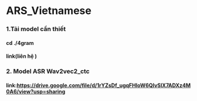 # ARS_Vietnamese
### 1.Tải model cần thiết
#### cd ./4gram
#### link(liên hệ )
### 2. Model ASR Wav2vec2_ctc
####  link:https://drive.google.com/file/d/1rYZsDf_ugqFHloW6QlvSIX7ADXz4M0A6/view?usp=sharing

